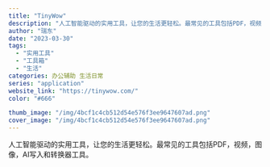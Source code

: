 ```yaml
---
title: "TinyWow"
description: "人工智能驱动的实用工具，让您的生活更轻松。最常见的工具包括PDF，视频，图像，AI写入和转换器工具。 "
author: "瑞东"
date: "2023-03-30"
tags:
  - "实用工具"
  - "工具箱"
  - "生活"
categories: 办公辅助 生活日常
series: "application"
website_link: "https://tinywow.com/"
color: "#666"

thumb_image: "/img/4bcf1c4cb512d54e576f3ee9647607ad.png"
cover_image: "/img/4bcf1c4cb512d54e576f3ee9647607ad.png"
---
```


人工智能驱动的实用工具，让您的生活更轻松。最常见的工具包括PDF，视频，图像，AI写入和转换器工具。 